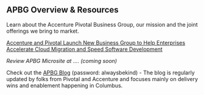 
## APBG Overview & Resources
Learn about the Accenture Pivotal Business Group, our mission and the joint offerings we bring to market.

[Accenture and Pivotal Launch New Business Group to Help Enterprises Accelerate Cloud Migration and Speed Software Development](https://newsroom.accenture.com/news/accenture-and-pivotal-launch-new-business-group-to-help-enterprises-accelerate-cloud-migration-and-speed-software-development.htm)

_Review APBG Microsite at .... (coming soon)_

Check out the [APBG Blog](https://blog.apbg.io/) (password: alwaysbekind) - The blog is regularly updated by folks from Pivotal and Accenture and focuses mainly on delivery wins and enablement happening in Columbus.
